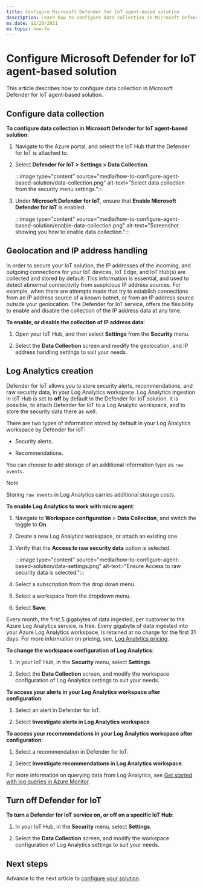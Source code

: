 ```yaml
---
title: Configure Microsoft Defender for IoT agent-based solution
description: Learn how to configure data collection in Microsoft Defender for IoT agent-based solution
ms.date: 12/20/2021
ms.topic: how-to
---
```


# Configure Microsoft Defender for IoT agent-based solution  

This article describes how to configure data collection in Microsoft Defender for IoT agent-based solution.

## Configure data collection

**To configure data collection in Microsoft Defender for IoT agent-based solution**:

1. Navigate to the Azure portal, and select the IoT Hub that the Defender for IoT is attached to.

1. Select **Defender for IoT > Settings > Data Collection**.

    :::image type="content" source="media/how-to-configure-agent-based-solution/data-collection.png" alt-text="Select data collection from the security menu settings.":::

1. Under **Microsoft Defender for IoT**, ensure that **Enable Microsoft Defender for IoT** is enabled.

    :::image type="content" source="media/how-to-configure-agent-based-solution/enable-data-collection.png" alt-text="Screenshot showing you how to enable data collection.":::

## Geolocation and IP address handling

In order to secure your IoT solution, the IP addresses of the incoming, and outgoing connections for your IoT devices, IoT Edge, and IoT Hub(s) are collected and stored by default. This information is essential, and used to detect abnormal connectivity from suspicious IP address sources. For example, when there are attempts made that try to establish connections from an IP address source of a known botnet, or from an IP address source outside your geolocation. The Defender for IoT service, offers the flexibility to enable and disable the collection of the IP address data at any time.

**To enable, or disable the collection of IP address data**:

1. Open your IoT Hub, and then select **Settings** from the **Security** menu.

1. Select the **Data Collection** screen and modify the geolocation, and IP address handling settings to suit your needs.

## Log Analytics creation

Defender for IoT allows you to store security alerts, recommendations, and raw security data, in your Log Analytics workspace. Log Analytics ingestion in IoT Hub is set to **off** by default in the Defender for IoT solution. It is possible, to attach Defender for IoT to a Log Analytic workspace, and to store the security data there as well.

There are two types of information stored by default in your Log Analytics workspace by Defender for IoT:

- Security alerts.

- Recommendations.

You can choose to add storage of an additional information type as `raw events`.

> [!Note]
> Storing `raw events` in Log Analytics carries additional storage costs.

**To enable Log Analytics to work with micro agent**:

1. Navigate to **Workspace configuration** > **Data Collection**, and switch the toggle to **On**.

1. Create a new Log Analytics workspace, or attach an existing one.

1. Verify that the **Access to raw security data** option is selected.  

    :::image type="content" source="media/how-to-configure-agent-based-solution/data-settings.png" alt-text="Ensure Access to raw security data is selected.":::

1. Select a subscription from the drop down menu.

1. Select a workspace from the dropdown menu.

1. Select **Save**.

Every month, the first 5 gigabytes of data ingested, per customer to the Azure Log Analytics service, is free. Every gigabyte of data ingested into your Azure Log Analytics workspace, is retained at no charge for the first 31 days. For more information on pricing, see, [Log Analytics pricing](https://azure.microsoft.com/pricing/details/monitor/).

**To change the workspace configuration of Log Analytics**:

1. In your IoT Hub, in the **Security** menu, select **Settings**.

1. Select the **Data Collection** screen, and modify the workspace configuration of Log Analytics settings to suit your needs.

**To access your alerts in your Log Analytics workspace after configuration**:

1. Select an alert in Defender for IoT.

1. Select **Investigate alerts in Log Analytics workspace**.

**To access your recommendations in your Log Analytics workspace after configuration**:

1. Select a recommendation in Defender for IoT.

1. Select **Investigate recommendations in Log Analytics workspace**.

For more information on querying data from Log Analytics, see [Get started with log queries in Azure Monitor](../../azure-monitor/logs/get-started-queries.md).

## Turn off Defender for IoT

**To turn a Defender for IoT service on, or off on a specific IoT Hub**:

1. In your IoT Hub, in the **Security** menu, select **Settings**.

1. Select the **Data Collection** screen, and modify the workspace configuration of Log Analytics settings to suit your needs.

## Next steps

Advance to the next article to [configure your solution](quickstart-configure-your-solution.md).
